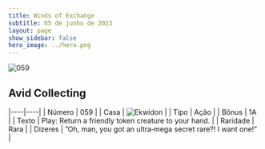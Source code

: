```yaml
---
title: Winds of Exchange
subtitle: 05 de junho de 2023
layout: page
show_sidebar: false
hero_image: ../hero.png
---
```


![059](https://mastervault-storage-prod.s3.amazonaws.com/media/card_front/en/600_059_21a09216cc8c_en.png)


## Avid Collecting

|----|----|
| Número | 059 |
| Casa | ![Ekwidon](https://archonarcana.com/images/thumb/3/31/Ekwidon.png/25px-Ekwidon.png "Ekwidon") |
| Tipo | Ação |
| Bônus | 1A |
| Texto | Play: Return a friendly token creature to your hand.  |
| Raridade | Rara |
| Dizeres | ”Oh, man, you got an ultra‑mega secret rare?! I want one!”  |
